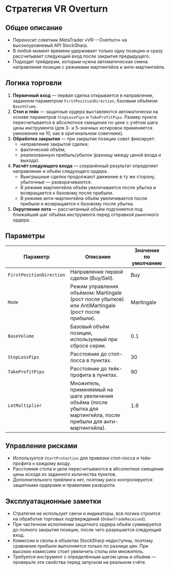 # Стратегия VR Overturn

## Общее описание
- Переносит советник MetaTrader «VR---Overturn» на высокоуровневый API StockSharp.
- В любой момент времени удерживает только одну позицию и сразу рассчитывает следующий вход после закрытия предыдущего.
- Подходит трейдерам, которым нужна автоматическая смена направления позиции с режимами мартингейла и анти-мартингейла.

## Логика торговли
1. **Первичный вход** — первая сделка открывается в направлении, заданном параметром `FirstPositionDirection`, базовым объёмом `BaseVolume`.
2. **Стоп и тейк** — защитные ордера выставляются автоматически на основе параметров `StopLossPips` и `TakeProfitPips`. Размер пункта пересчитывается в абсолютное смещение по цене с учётом шага цены инструмента (для 3- и 5-значных котировок применяется умножение на 10, как в оригинальном советнике).
3. **Обработка закрытия** — при закрытии позиции совет фиксирует:
   - направление закрытой сделки;
   - фактический объём;
   - реализованную прибыль/убыток (разницу между ценой входа и выхода).
4. **Расчёт следующего входа** — сохранённый результат определяет направление и объём следующего ордера.
   - Выигрышные сделки продолжают движение в ту же сторону, убыточные — разворачиваются.
   - В режиме мартингейла объём увеличивается после убытка и возвращается к базовому после прибыли.
   - В режиме анти-мартингейла объём увеличивается после прибыли и возвращается к базовому после убытка.
5. **Округление лота** — рассчитанный объём подгоняется под ближайший шаг объёма инструмента перед отправкой рыночного ордера.

## Параметры
| Параметр | Описание | Значение по умолчанию |
|----------|----------|------------------------|
| `FirstPositionDirection` | Направление первой сделки (Buy/Sell). | Buy |
| `Mode` | Режим управления объёмом: Martingale (рост после убытков) или AntiMartingale (рост после прибыли). | Martingale |
| `BaseVolume` | Базовый объём позиции, используемый при сбросе серии. | 0.1 |
| `StopLossPips` | Расстояние до стоп-лосса в пунктах. | 30 |
| `TakeProfitPips` | Расстояние до тейк-профита в пунктах. | 90 |
| `LotMultiplier` | Множитель, применяемый на шаге увеличения объёма (после убытка для мартингейла, после прибыли для анти-мартингейла). | 1.6 |

## Управление рисками
- Используется `StartProtection` для привязки стоп-лосса и тейк-профита к каждому входу.
- Расстояния стопа и цели пересчитываются в абсолютное смещение цены исходя из заданного количества пунктов.
- Дополнительного трейлинга нет, поэтому риск контролируется защитными ордерами и правилами разворота.

## Эксплуатационные заметки
- Стратегия не использует свечи и индикаторы, вся логика строится на обработке торговых подтверждений (`OnOwnTradeReceived`).
- При частичном исполнении защитного ордера объём суммируется до полного закрытия позиции, после чего разрешается следующий вход.
- Комиссии и свопы в объектах StockSharp недоступны, поэтому сравнение прибыли выполняется только по разнице цен. При высоких комиссиях стоит увеличить стопы или множитель.
- Требуется инструмент с определённым шагом цены и объёма — проверьте эти свойства перед запуском на реальном счёте.
